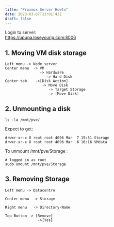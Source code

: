```yaml
---
title: "Proxmox Server Howto"
date: 2023-03-07T13:01:43Z
draft: false
---
```


Login to server: \
https://upupa.loseyourip.com:8006

## 1. Moving VM disk storage
```
Left menu -> Node server
Center menu  -> VM
                -> Hardware
                   -> Hard Disk
Center tab    ->[Disk Action]
                 -> Move Disk
                    -> Target Storage 
                    -> [Move Disk]
```

## 2. Unmounting a disk
```
ls -la /mnt/pve/
```
Expect to get:
```
drwxr-xr-x 8 root root 4096 Mar  7 15:51 Storage
drwxr-xr-x 8 root root 4096 Mar  6 16:16 VMdata
```
To unmount /mnt/pve/Storage :
```
# logged in as root
sudo umount /mnt/pve/Storage
```

## 3. Removing Storage

```
Left menu -> Datacentre

Center menu  -> Storage

Right menu   -> Directory-Name

Top Button -> [Remove]
               ->[Yes]
```

